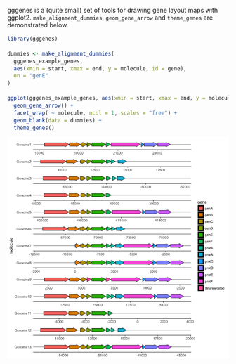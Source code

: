 
gggenes is a (quite small) set of tools for drawing gene layout maps with ggplot2. `make_alignment_dummies`, `geom_gene_arrow` and `theme_genes` are demonstrated below.

``` r
library(gggenes)

dummies <- make_alignment_dummies(
  gggenes_example_genes,
  aes(xmin = start, xmax = end, y = molecule, id = gene),
  on = "genE"
)

ggplot(gggenes_example_genes, aes(xmin = start, xmax = end, y = molecule, fill = gene)) +
  geom_gene_arrow() +
  facet_wrap( ~ molecule, ncol = 1, scales = "free") +
  geom_blank(data = dummies) +
  theme_genes()
```

![](man/figures/README-gggenes_example-1.png)
